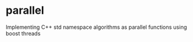 parallel
========

Implementing C++ std namespace algorithms as parallel functions using boost threads
